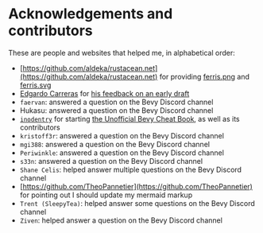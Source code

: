 # Acknowledgements and contributors

These are people and websites that helped me, in alphabetical order:

- [https://github.com/aldeka/rustacean.net](https://github.com/aldeka/rustacean.net) for providing [ferris.png](../assets/ferris.png) and [ferris.svg](../assets/ferris.svg)
- [Edgardo Carreras](https://github.com/donedgardo) for [his feedback on an early draft](https://github.com/richelbilderbeek/bevy_tdd_book/issues/8)
- `faervan`: answered a question on the Bevy Discord channel
- Hukasu: answered a question on the Bevy Discord channel
- [`inodentry`](https://github.com/inodentry) for starting [the Unofficial Bevy Cheat Book](https://github.com/bevy-cheatbook/bevy-cheatbook), as well as its contributors
- `kristoff3r`: answered a question on the Bevy Discord channel
- `mgi388`: answered a question on the Bevy Discord channel
- `Periwinkle`: answered a question on the Bevy Discord channel
- `s33n`: answered a question on the Bevy Discord channel
- `Shane Celis`: helped answer multiple questions on the Bevy Discord channel
- [https://github.com/TheoPannetier](https://github.com/TheoPannetier) for pointing out I should update my mermaid markup
- `Trent (SleepyTea)`: helped answer some questions on the Bevy Discord channel
- `Ziven`: helped answer a question on the Bevy Discord channel
